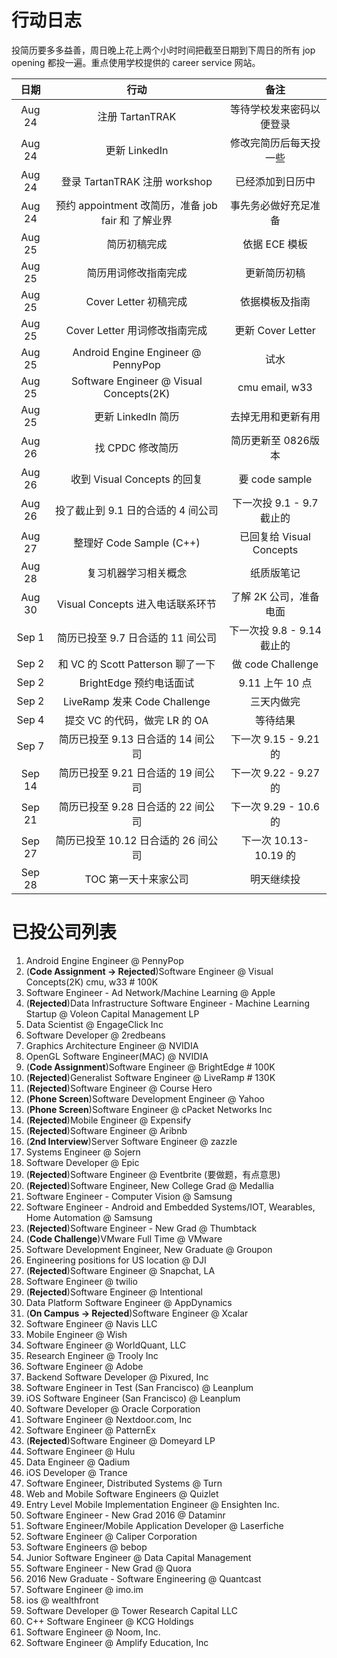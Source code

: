 # 行动日志

投简历要多多益善，周日晚上花上两个小时时间把截至日期到下周日的所有 jop opening 都投一遍。重点使用学校提供的 career service 网站。

日期 | 行动 | 备注
:---: | :---: | :---:
Aug 24 | 注册 TartanTRAK | 等待学校发来密码以便登录
Aug 24 | 更新 LinkedIn | 修改完简历后每天投一些
Aug 24 | 登录 TartanTRAK 注册 workshop | 已经添加到日历中
Aug 24 | 预约 appointment 改简历，准备 job fair 和 了解业界 | 事先务必做好充足准备
Aug 25 | 简历初稿完成 | 依据 ECE 模板
Aug 25 | 简历用词修改指南完成 | 更新简历初稿
Aug 25 | Cover Letter 初稿完成 | 依据模板及指南
Aug 25 | Cover Letter 用词修改指南完成 | 更新 Cover Letter
Aug 25 | Android Engine Engineer @ PennyPop | 试水
Aug 25 | Software Engineer @ Visual Concepts(2K) | cmu email, w33
Aug 25 | 更新 LinkedIn 简历 | 去掉无用和更新有用
Aug 26 | 找 CPDC 修改简历 | 简历更新至 0826版本
Aug 26 | 收到 Visual Concepts 的回复 | 要 code sample
Aug 26 | 投了截止到 9.1 日的合适的 4 间公司 | 下一次投 9.1 - 9.7 截止的
Aug 27 | 整理好 Code Sample (C++) | 已回复给 Visual Concepts
Aug 28 | 复习机器学习相关概念 | 纸质版笔记
Aug 30 | Visual Concepts 进入电话联系环节 | 了解 2K 公司，准备电面
Sep 1 | 简历已投至 9.7 日合适的 11 间公司 | 下一次投 9.8 - 9.14 截止的
Sep 2 | 和 VC 的 Scott Patterson 聊了一下 | 做 code Challenge
Sep 2 | BrightEdge 预约电话面试 | 9.11 上午 10 点
Sep 2 | LiveRamp 发来 Code Challenge | 三天内做完
Sep 4 | 提交 VC 的代码，做完 LR 的 OA | 等待结果
Sep 7 | 简历已投至 9.13 日合适的 14 间公司 | 下一次 9.15 - 9.21 的
Sep 14 | 简历已投至 9.21 日合适的 19 间公司 | 下一次 9.22 - 9.27 的
Sep 21 | 简历已投至 9.28 日合适的 22 间公司 | 下一次 9.29 - 10.6 的
Sep 27 | 简历已投至 10.12 日合适的 26 间公司 | 下一次 10.13- 10.19 的
Sep 28 | TOC 第一天十来家公司 | 明天继续投


# 已投公司列表

1. Android Engine Engineer @ PennyPop
2. (**Code Assignment -> Rejected**)Software Engineer @ Visual Concepts(2K) cmu, w33 # 100K
3. Software Engineer - Ad Network/Machine Learning @ Apple
4. (**Rejected**)Data Infrastructure Software Engineer - Machine Learning Startup @ Voleon Capital Management LP
5. Data Scientist @ EngageClick Inc
6. Software Developer @ 2redbeans
7. Graphics Architecture Engineer @ NVIDIA
8. OpenGL Software Engineer(MAC) @ NVIDIA
9. (**Code Assignment**)Software Engineer @ BrightEdge # 100K
10. (**Rejected**)Generalist Software Engineer @ LiveRamp # 130K
11. (**Rejected**)Software Engineer @ Course Hero
12. (**Phone Screen**)Software Development Engineer @ Yahoo
13. (**Phone Screen**)Software Engineer @ cPacket Networks Inc
14. (**Rejected**)Mobile Engineer @ Expensify
15. (**Rejected**)Software Engineer @ Aribnb
16. (**2nd Interview**)Server Software Engineer @ zazzle
17. Systems Engineer @ Sojern
18. Software Developer @ Epic
19. (**Rejected**)Software Engineer @ Eventbrite (要做题，有点意思)
20. (**Rejected**)Software Engineer, New College Grad @ Medallia
21. Software Engineer - Computer Vision @ Samsung
22. Software Engineer - Android and Embedded Systems/IOT, Wearables, Home Automation @ Samsung
23. (**Rejected**)Software Engineer - New Grad @ Thumbtack
24. (**Code Challenge**)VMware Full Time @ VMware
25. Software Development Engineer, New Graduate @ Groupon
26. Engineering positions for US location @ DJI
27. (**Rejected**)Software Engineer @ Snapchat, LA
28. Software Engineer @ twilio
29. (**Rejected**)Software Engineer @ Intentional
30. Data Platform Software Engineer @ AppDynamics
31. (**On Campus -> Rejected**)Software Engineer @ Xcalar
32. Software Engineer @ Navis LLC
33. Mobile Engineer @ Wish
34. Software Engineer @ WorldQuant, LLC
35. Research Engineer @ Trooly Inc
36. Software Engineer @ Adobe
37. Backend Software Developer @ Pixured, Inc
38. Software Engineer in Test (San Francisco) @ Leanplum
39. iOS Software Engineer (San Francisco) @ Leanplum
39. Software Developer @ Oracle Corporation
40. Software Engineer @ Nextdoor.com, Inc
41. Software Engineer @ PatternEx
42. (**Rejected**)Software Engineer @ Domeyard LP
43. Software Engineer @ Hulu
44. Data Engineer @ Qadium
45. iOS Developer @ Trance
46. Software Engineer, Distributed Systems @ Turn
47. Web and Mobile Software Engineers @ Quizlet
48. Entry Level Mobile Implementation Engineer @ Ensighten Inc.
49. Software Engineer - New Grad 2016 @ Dataminr
50. Software Engineer/Mobile Application Developer @ Laserfiche
51. Software Engineer @ Caliper Corporation
52. Software Engineers @ bebop
53. Junior Software Engineer @ Data Capital Management
54. Software Engineer - New Grad @ Quora
55. 2016 New Graduate - Software Engineering @ Quantcast
56. Software Engineer @ imo.im
57. ios @ wealthfront
58. Software Developer @ Tower Research Capital LLC
59. C++ Software Engineer @ KCG Holdings
60. Software Engineer @ Noom, Inc.
61. Software Engineer @ Amplify Education, Inc
